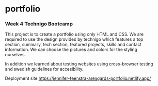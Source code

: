 # portfolio
### Week 4 Technigo Bootcamp 
This project is to create a portfolio using only HTML and CSS. We are required to use the design provided by technigo which features a top section, summary, tech section, featured projects, skills and contact information. We can choose the pictures and colors for the styling ourselves. 

In addition we learned about testing websites using cross-browser testing and swedish guidelines for accesibility.

Deployment site
https://jennifer-feenstra-arengards-portfolio.netlify.app/
